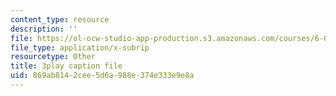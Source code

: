 ```yaml
---
content_type: resource
description: ''
file: https://ol-ocw-studio-app-production.s3.amazonaws.com/courses/6-042j-mathematics-for-computer-science-spring-2015/869ab8142cee5d6a988e374e333e9e8a_VJzv6WJTtNc.vtt
file_type: application/x-subrip
resourcetype: Other
title: 3play caption file
uid: 869ab814-2cee-5d6a-988e-374e333e9e8a
---
```

